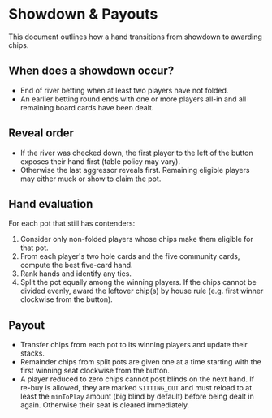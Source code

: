 # Showdown & Payouts

This document outlines how a hand transitions from showdown to awarding chips.

## When does a showdown occur?

- End of river betting when at least two players have not folded.
- An earlier betting round ends with one or more players all-in and all remaining board cards have been dealt.

## Reveal order

- If the river was checked down, the first player to the left of the button exposes their hand first (table policy may vary).
- Otherwise the last aggressor reveals first. Remaining eligible players may either muck or show to claim the pot.

## Hand evaluation

For each pot that still has contenders:

1. Consider only non-folded players whose chips make them eligible for that pot.
2. From each player's two hole cards and the five community cards, compute the best five-card hand.
3. Rank hands and identify any ties.
4. Split the pot equally among the winning players. If the chips cannot be divided evenly, award the leftover chip(s) by house rule
   (e.g. first winner clockwise from the button).

## Payout

- Transfer chips from each pot to its winning players and update their stacks.
- Remainder chips from split pots are given one at a time starting with the first winning seat clockwise from the button.
- A player reduced to zero chips cannot post blinds on the next hand. If re-buy is allowed, they are marked `SITTING_OUT` and must reload to at least the `minToPlay` amount (big blind by default) before being dealt in again. Otherwise their seat is cleared immediately.
